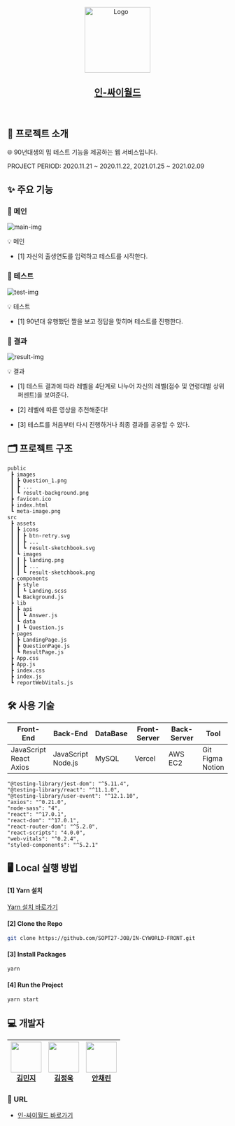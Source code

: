 <p align="center">
    <img src="https://img1.daumcdn.net/thumb/R1280x0/?scode=mtistory2&fname=https%3A%2F%2Fblog.kakaocdn.net%2Fdn%2FE1iyv%2FbtqVqGTz7m0%2FIbqN3uXlk9TjaiUxGoS0Gk%2Fimg.png" alt="Logo" width="150" height="150">
</p>
<h2 align="center"><a href="https://in-cyworld.vercel.app/">인-싸이월드</a></h2>
<br>

## 📑 프로젝트 소개

🌐 90년대생의 밈 테스트 기능을 제공하는 웹 서비스입니다.

PROJECT PERIOD: 2020.11.21 ~ 2020.11.22, 2021.01.25 ~ 2021.02.09

## ✨ 주요 기능

### 🧔 메인 

![main-img](https://drive.google.com/uc?export=view&id=188immHs5Fxz-msmyC4OtxxI6XbzJstyb)

💡 메인 

- [1] 자신의 출생연도를 입력하고 테스트를 시작한다.

### 🧔 테스트

![test-img](https://drive.google.com/uc?export=view&id=1TL_bBSZIz5dlTQg-yibkxv5WT6KZynxg)

💡 테스트

- [1] 90년대 유행했던 짤을 보고 정답을 맞히며 테스트를 진행한다.

### 🧔 결과

![result-img](https://drive.google.com/uc?export=view&id=1jB3OGGquRms-40USpIM7EWCeV5KHqqdx)

💡 결과

- [1] 테스트 결과에 따라 레벨을 4단계로 나누어 자신의 레벨(점수 및 연령대별 상위 퍼센트)을 보여준다.

- [2] 레벨에 따른 영상을 추천해준다!

- [3] 테스트를 처음부터 다시 진행하거나 최종 결과를 공유할 수 있다.

## 🗂 프로젝트 구조

```
public
 ┣ images
 ┃ ┣ Question_1.png
 ┃ ┣ ...
 ┃ ┗ result-background.png
 ┣ favicon.ico
 ┣ index.html
 ┗ meta-image.png
src
 ┣ assets
 ┃ ┣ icons
 ┃ ┃ ┣ btn-retry.svg
 ┃ ┃ ┣ ...
 ┃ ┃ ┗ result-sketchbook.svg
 ┃ ┗ images
 ┃ ┃ ┣ landing.png
 ┃ ┃ ┣ ...
 ┃ ┃ ┗ result-sketchbook.png
 ┣ components
 ┃ ┣ style
 ┃ ┃ ┗ Landing.scss
 ┃ ┗ Background.js
 ┣ lib
 ┃ ┣ api
 ┃ ┃ ┗ Answer.js
 ┃ ┗ data
 ┃ ┃ ┗ Question.js
 ┣ pages
 ┃ ┣ LandingPage.js
 ┃ ┣ QuestionPage.js
 ┃ ┗ ResultPage.js
 ┣ App.css
 ┣ App.js
 ┣ index.css
 ┣ index.js
 ┗ reportWebVitals.js
```

## 🛠 사용 기술

| Front-End | Back-End | DataBase | Front-Server | Back-Server | Tool |
| --- | --- | --- | --- | --- | --- |
| JavaScript<br>React<br>Axios | JavaScript<br>Node.js | MySQL | Vercel | AWS EC2 | Git<br>Figma<br>Notion |

```
"@testing-library/jest-dom": "^5.11.4",
"@testing-library/react": "^11.1.0",
"@testing-library/user-event": "^12.1.10",
"axios": "^0.21.0",
"node-sass": "4",
"react": "^17.0.1",
"react-dom": "^17.0.1",
"react-router-dom": "^5.2.0",
"react-scripts": "4.0.0",
"web-vitals": "^0.2.4",
"styled-components": "^5.2.1"
```

## 🖥 Local 실행 방법

#### [1] Yarn 설치

[Yarn 설치 바로가기](https://classic.yarnpkg.com/en/docs/install#windows-stable)

#### [2] Clone the Repo

```sh
git clone https://github.com/SOPT27-JOB/IN-CYWORLD-FRONT.git
```

#### [3] Install Packages

```sh
yarn
```

#### [4] Run the Project

```sh
yarn start
```

## 💻 개발자

| <img src="https://avatars1.githubusercontent.com/u/48766355?s=460&u=0419d273d1a31539ee4f1151cdacb6fefd45dacc&v=4" width="70" height="70"><br>[김민지](https://github.com/mnxmnz) | <img src="https://avatars.githubusercontent.com/u/54431522?s=460&u=2202642a1809a52fa34f00e580e6d6ab5796a92b&v=4" width="70" height="70"><br>[김정욱](https://github.com/neity16) | <img src="https://avatars.githubusercontent.com/u/72637095?s=460&u=b6afb83e8ef6b983585d545e3456a6b80b238357&v=4" width="70" height="70"><br>[안채린](https://github.com/chaerin00) |
| --- | --- | --- |

### :link: URL

- [인-싸이월드 바로가기](https://in-cyworld.vercel.app/)
